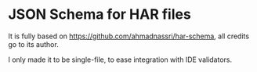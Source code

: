 # JSON Schema for HAR files

It is fully based on https://github.com/ahmadnassri/har-schema, all credits go to its author.

I only made it to be single-file, to ease integration with IDE validators.
